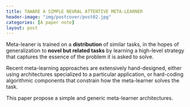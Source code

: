 ```yaml
---
title: TAWARE A SIMPLE NEURAL ATTENTIVE META-LEARNER
header-image: "img/postcover/post02.jpg"
categories: [A paper note]
layout: post
---
```




Meta-leaner is trained on a **distribution** of similar tasks, in the hopes of generalization to **novel but related tasks** by learning a high-level strategy that captures the essence of the problem it is asked to solve.

Recent meta-learning approaches are extensively hand-designed, either using architectures specialized to a particular application, or hard-coding algorithmic components that constrain how the meta-learner solves the task.

This paper propose a simple and generic meta-learner architectures.



